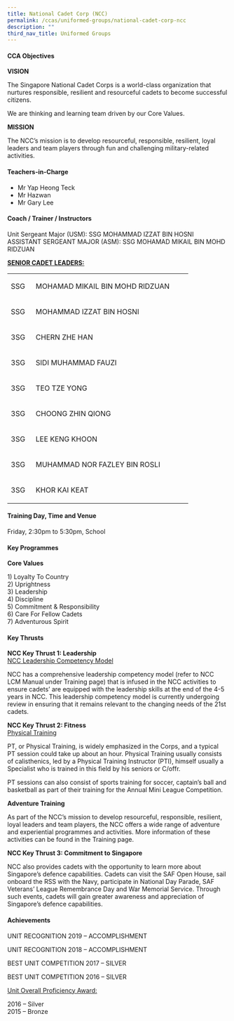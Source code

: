 ```yaml
---
title: National Cadet Corp (NCC)
permalink: /ccas/uniformed-groups/national-cadet-corp-ncc
description: ""
third_nav_title: Uniformed Groups
---
```

<h4>CCA Objectives</h4>
<p><strong>VISION</strong></p>
<p>The Singapore National Cadet Corps is a world-class organization that nurtures responsible, resilient&nbsp;and resourceful cadets to become successful citizens.</p>
<p>We are thinking and learning team driven by our Core Values.</p>
<p><strong>MISSION</strong></p>
<p>The NCC&rsquo;s mission is to develop resourceful, responsible, resilient, loyal leaders and team players&nbsp;through fun and challenging military-related activities.</p>
<h4>Teachers-in-Charge</h4>
<ul>
<li>Mr Yap Heong Teck</li>
<li>Mr Hazwan</li>
<li>Mr Gary Lee</li>
</ul>
<h4>Coach / Trainer / Instructors</h4>
<p>Unit Sergeant Major (USM): SSG MOHAMMAD IZZAT BIN HOSNI<br />ASSISTANT SERGEANT MAJOR (ASM): SSG&nbsp;MOHAMAD MIKAIL BIN MOHD RIDZUAN</p>
<p><strong><u>SENIOR CADET LEADERS:</u></strong></p>
<table style="width: 413px;" width="0">
<tbody>
<tr>
<td style="width: 41.3438px;">
<p>SSG</p>
</td>
<td style="width: 355.656px;">
<p>MOHAMAD MIKAIL BIN MOHD RIDZUAN</p>
</td>
</tr>
<tr>
<td style="width: 41.3438px;">
<p>SSG</p>
</td>
<td style="width: 355.656px;">
<p>MOHAMMAD IZZAT BIN HOSNI</p>
</td>
</tr>
<tr>
<td style="width: 41.3438px;">
<p>3SG</p>
</td>
<td style="width: 355.656px;">
<p>CHERN ZHE HAN</p>
</td>
</tr>
<tr>
<td style="width: 41.3438px;">
<p>3SG</p>
</td>
<td style="width: 355.656px;">
<p>SIDI MUHAMMAD FAUZI</p>
</td>
</tr>
<tr>
<td style="width: 41.3438px;">
<p>3SG</p>
</td>
<td style="width: 355.656px;">
<p>TEO TZE YONG</p>
</td>
</tr>
<tr>
<td style="width: 41.3438px;">
<p>3SG</p>
</td>
<td style="width: 355.656px;">
<p>CHOONG ZHIN QIONG</p>
</td>
</tr>
<tr>
<td style="width: 41.3438px;">
<p>3SG</p>
</td>
<td style="width: 355.656px;">
<p>LEE KENG KHOON</p>
</td>
</tr>
<tr>
<td style="width: 41.3438px;">
<p>3SG</p>
</td>
<td style="width: 355.656px;">
<p>MUHAMMAD NOR FAZLEY BIN ROSLI</p>
</td>
</tr>
<tr>
<td style="width: 41.3438px;">
<p>3SG</p>
</td>
<td style="width: 355.656px;">
<p>KHOR KAI KEAT</p>
</td>
</tr>
</tbody>
</table>
<h4>Training Day, Time and Venue</h4>
<p>Friday, 2:30pm to 5:30pm, School</p>
<h4>Key Programmes</h4>
<p><strong>Core Values</strong></p>
<p>1) Loyalty To Country<br />2) Uprightness<br />3) Leadership<br />4) Discipline<br />5) Commitment &amp; Responsibility<br />6) Care For Fellow Cadets<br />7) Adventurous Spirit</p>
<h4>Key Thrusts</h4>
<p><strong>NCC Key Thrust 1: Leadership<br /></strong><u>NCC Leadership Competency Model</u></p>
<p>NCC has a comprehensive leadership competency model (refer to NCC LCM Manual under Training&nbsp;page) that is infused in the NCC activities to ensure cadets&rsquo; are equipped with the leadership skills at&nbsp;the end of the 4-5 years in NCC. This leadership competency model is currently undergoing review in&nbsp;ensuring that it remains relevant to the changing needs of the 21st cadets.</p>
<p><strong>NCC Key Thrust 2: Fitness<br /></strong><u>Physical Training</u></p>
<p>PT, or Physical Training, is widely emphasized in the Corps, and a typical PT session could take up&nbsp;about an hour. Physical Training usually consists of calisthenics, led by a Physical Training Instructor&nbsp;(PTI), himself usually a Specialist who is trained in this field by his seniors or C/offr.</p>
<p>PT sessions can also consist of sports training for soccer, captain&rsquo;s ball and basketball as part of their&nbsp;training for the Annual Mini League Competition.</p>
<p><strong>Adventure Training</strong></p>
<p>As part of the NCC&rsquo;s mission to develop resourceful, responsible, resilient, loyal leaders and team&nbsp;players, the NCC offers a wide range of adventure and experiential programmes and activities. More&nbsp;information of these activities can be found in the Training page.</p>
<p><strong>NCC Key Thrust 3: Commitment to Singapore</strong></p>
<p>NCC also provides cadets with the opportunity to learn more about Singapore&rsquo;s defence capabilities.&nbsp;Cadets can visit the SAF Open House, sail onboard the RSS with the Navy, participate in National Day&nbsp;Parade, SAF Veterans&rsquo; League Remembrance Day and War Memorial Service. Through such events,&nbsp;cadets will gain greater awareness and appreciation of Singapore&rsquo;s defence capabilities.</p>
<h4>Achievements</h4>
<p>UNIT RECOGNITION 2019 &ndash; ACCOMPLISHMENT</p>
<p>UNIT RECOGNITION 2018 &ndash; ACCOMPLISHMENT</p>
<p>BEST UNIT COMPETITION 2017 &ndash; SILVER</p>
<p>BEST UNIT COMPETITION 2016 &ndash; SILVER</p>
<p><u>Unit Overall Proficiency Award:</u></p>
<p>2016 &ndash; Silver<br />2015 &ndash; Bronze</p>
